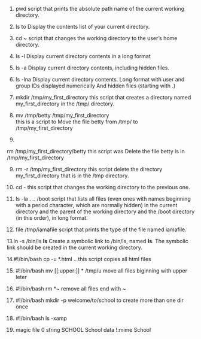 
1. pwd  script that prints the absolute path name of the current working directory.

2. ls to Display the contents list of your current directory.

3. cd ~ script that changes the working directory to the user’s home directory.

4. ls -l Display current directory contents in a long format

5. ls -a Display current directory contents, including hidden files.

5. ls -lna Display current directory contents.
    Long format
    with user and group IDs displayed numerically
    And hidden files (starting with .)

6. mkdir /tmp/my_first_directory  this script that creates a directory named my_first_directory in the /tmp/ directory.

7. mv /tmp/betty /tmp/my_first_directory                        
this is a script to Move the file betty from /tmp/ to /tmp/my_first_directory

8.
rm /tmp/my_first_directory/betty
this script was Delete the file betty is in /tmp/my_first_directory

9. rm -r /tmp/my_first_directory
this script delete the directory my_first_directory that is in the /tmp directory.

10. cd -
this script that changes the working directory to the previous one.


11. ls -la . .. /boot
script that lists all files (even ones with names beginning with a period character, which are normally hidden) in the current directory and the parent of the working directory and the /boot directory (in this order), in long format.


12. file /tmp/iamafile
script that prints the type of the file named iamafile.

13.ln -s /bin/ls __ls__
Create a symbolic link to /bin/ls, named __ls__. The symbolic link should be created in the current working directory.

14.#!/bin/bash
cp -u *.html ..
this script copies all html files

15.  #!/bin/bash 
mv [[:upper:]] * /tmp/u
move all files biginning with upper leter

16. #!/bin/bash
rm *~
remove all files end with ~

17. #!/bin/bash
mkdir -p welcome/to/school
to create more than one dir once


18. #!/bin/bash
ls -xamp



19. magic file
0 string SCHOOL School data
!:mime School
